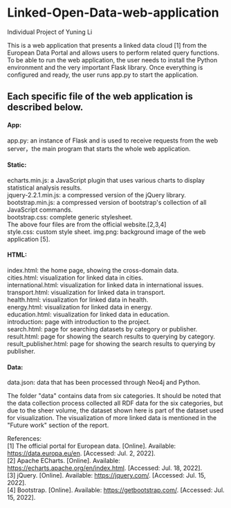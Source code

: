 # Linked-Open-Data-web-application
Individual Project of Yuning Li

This is a web application that presents a linked data cloud [1] from the European Data Portal and allows users to perform related query functions.
To be able to run the web application, the user needs to install the Python environment and the very important Flask library. Once everything is configured and ready, the user runs app.py to start the application.
## Each specific file of the web application is described below.
#### App:
app.py: an instance of Flask and is used to receive requests from the web server，the main program that starts the whole web application.  
#### Static:  
echarts.min.js: a JavaScript plugin that uses various charts to display statistical analysis results.  
jquery-2.2.1.min.js: a compressed version of the jQuery library.  
bootstrap.min.js: a compressed version of bootstrap's collection of all JavaScript commands.  
bootstrap.css: complete generic stylesheet.  
The above four files are from the official website.[2,3,4]    
style.css: custom style sheet. 
img.png: background image of the web application [5].   
#### HTML:   
index.html: the home page, showing the cross-domain data.   
cities.html: visualization for linked data in cities.  
international.html: visualization for linked data in international issues.   
transport.html: visualization for linked data in transport.  
health.html: visualization for linked data in health.  
energy.html: visualization for linked data in energy.  
education.html: visualization for linked data in education.  
introduction: page with introduction to the project.   
search.html: page for searching datasets by category or publisher.   
result.html: page for showing the search results to querying by category.   
result_publisher.html: page for showing the search results to querying by publisher.   
#### Data:
data.json: data that has been processed through Neo4j and Python.   

The folder "data" contains data from six categories. It should be noted that the data collection process collected all RDF data for the six categories, but due to the sheer volume, the dataset shown here is part of the dataset used for visualization. The visualization of more linked data is mentioned in the "Future work" section of the report.

References:  
[1] The official portal for European data. [Online]. Available: https://data.europa.eu/en. [Accessed: Jul. 2, 2022].  
[2] Apache ECharts. [Online]. Available: https://echarts.apache.org/en/index.html. [Accessed: Jul. 18, 2022].  
[3] jQuery. [Online]. Available: https://jquery.com/. [Accessed: Jul. 15, 2022].  
[4] Bootstrap. [Online]. Available: https://getbootstrap.com/. [Accessed: Jul. 15, 2022].  
